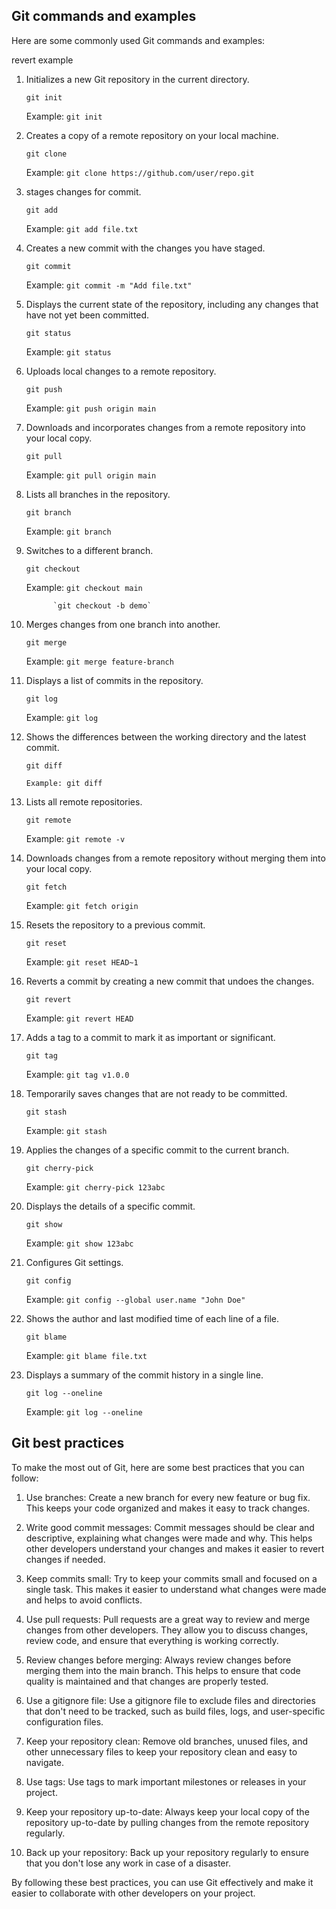 Git commands and examples
--------------------------
Here are some commonly used Git commands and examples:

revert example

1) Initializes a new Git repository in the current directory.

    `git init`

    Example: `git init`

2) Creates a copy of a remote repository on your local machine.

    `git clone` 
    
    Example: `git clone https://github.com/user/repo.git`

3) stages changes for commit.

    `git add` 
    
    Example: `git add file.txt`
             

4) Creates a new commit with the changes you have staged.

    `git commit` 

    Example: `git commit -m "Add file.txt"`

5) Displays the current state of the repository, including any changes that have not yet been committed.

    `git status` 

    Example: `git status`

6) Uploads local changes to a remote repository.

    `git push`

    Example: `git push origin main`

7) Downloads and incorporates changes from a remote repository into your local copy.

    `git pull` 

    Example: `git pull origin main`

8) Lists all branches in the repository.    

    `git branch` 

    Example: `git branch`

9) Switches to a different branch.    

    `git checkout` 

    Example: `git checkout main`
              
             `git checkout -b demo`

10) Merges changes from one branch into another.

    `git merge` 

    Example: `git merge feature-branch`

11) Displays a list of commits in the repository.

    `git log`

    Example: `git log`


12) Shows the differences between the working directory and the latest commit.

    `git diff` 
    
    `Example: git diff`


13) Lists all remote repositories.

    `git remote`

    Example: `git remote -v`


12) Downloads changes from a remote repository without merging them into your local copy.

    `git fetch`
    
    Example: `git fetch origin`


13) Resets the repository to a previous commit.
    
    `git reset`

    Example: `git reset HEAD~1`

14) Reverts a commit by creating a new commit that undoes the changes.

    `git revert`

    Example: `git revert HEAD`

15) Adds a tag to a commit to mark it as important or significant.

    `git tag` 

    Example: `git tag v1.0.0`


16) Temporarily saves changes that are not ready to be committed.

    `git stash`
    
    Example: `git stash`


17) Applies the changes of a specific commit to the current branch.
    
    `git cherry-pick`
    
    Example: `git cherry-pick 123abc`

18) Displays the details of a specific commit.    

    `git show`

    Example: `git show 123abc`


19) Configures Git settings.

    `git config` 
    
    Example: `git config --global user.name "John Doe"`

20) Shows the author and last modified time of each line of a file.

    `git blame` 
    
    Example: `git blame file.txt`

21) Displays a summary of the commit history in a single line.

    `git log --oneline`

    Example: `git log --oneline`
    
    
   Git best practices
   -------------
   
 To make the most out of Git, here are some best practices that you can follow:

1) Use branches: Create a new branch for every new feature or bug fix. This keeps your code organized and makes it easy to track changes.


2) Write good commit messages: Commit messages should be clear and descriptive, explaining what changes were made and why. This helps other developers understand your changes and makes it easier to revert changes if needed.

3) Keep commits small: Try to keep your commits small and focused on a single task. This makes it easier to understand what changes were made and helps to avoid conflicts.

4) Use pull requests: Pull requests are a great way to review and merge changes from other developers. They allow you to discuss changes, review code, and ensure that everything is working correctly.

5) Review changes before merging: Always review changes before merging them into the main branch. This helps to ensure that code quality is maintained and that changes are properly tested.

6) Use a gitignore file: Use a gitignore file to exclude files and directories that don't need to be tracked, such as build files, logs, and user-specific configuration files.

7) Keep your repository clean: Remove old branches, unused files, and other unnecessary files to keep your repository clean and easy to navigate.

8) Use tags: Use tags to mark important milestones or releases in your project.

9) Keep your repository up-to-date: Always keep your local copy of the repository up-to-date by pulling changes from the remote repository regularly.

10) Back up your repository: Back up your repository regularly to ensure that you don't lose any work in case of a disaster.

By following these best practices, you can use Git effectively and make it easier to collaborate with other developers on your project.






